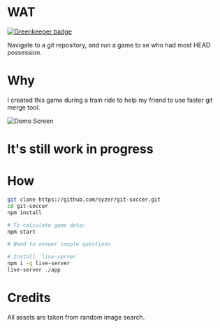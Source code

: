 # WAT

[![Greenkeeper badge](https://badges.greenkeeper.io/syzer/git-soccer.svg)](https://greenkeeper.io/)

Navigate to a git repository, and run a game to se who had most HEAD possession.

# Why
I created this game during a train ride to help my friend to use faster git merge tool.

![Demo Screen](https://raw.github.com/syzer/git-soccer/master/doc/game.png)

# It's still work in progress

# How

```sh
git clone https://github.com/syzer/git-soccer.git
cd git-soccer
npm install

# To calculate game data:
npm start

# Need to answer couple questions

# Install `live-server`
npm i -g live-server
live-server ./app
```

# Credits

All assets are taken from random image search.